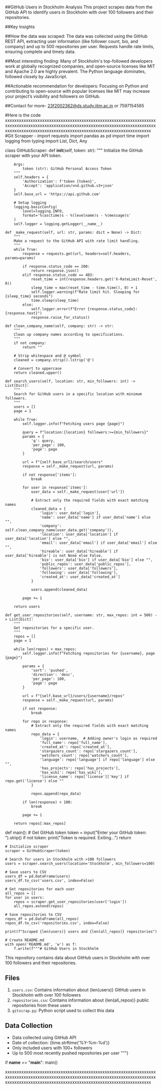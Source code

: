 ##GitHub Users in Stockholm Analysis
This project scrapes data from the GitHub API to identify users in Stockholm with over 100 followers and their repositories.

##Key Insights

##How the data was scraped: 
The data was collected using the GitHub REST API, extracting user information (like follower count, bio, and company) and up to 500 repositories per user. Requests handle rate limits, ensuring complete and timely data.

##Most interesting finding:
Many of Stockholm's top-followed developers work at globally recognized companies, and open-source licenses like MIT and Apache 2.0 are highly prevalent. The Python language dominates, followed closely by JavaScript.

##Actionable recommendation for developers: 
Focusing on Python and contributing to open-source with popular licenses like MIT may increase your project’s visibility and followers on GitHub.



##Contact for more- 23f2002362@ds.study.iitm.ac.in or 7597154565



#Here is the code
xxxxxxxxxxxxxxxxxxxxxxxxxxxxxxxxxxxxxxxxxxxxxxxxxxxxxxxxxxxxxxxxxxxxxxxxxxxxxxxxxxxxxxxxxxxxxxxxxxxxxxxxxxxxxxxxxxxxxxxxxxxxxxxxxxxxxxxxxxxxxxxxxxxxxxxxxxxxxxxxxxxxxxxxxxxxxxxxxxxxxxxxxxxxxxxxx
#Git Scrapper -
import requests
import pandas as pd
import time
import logging
from typing import List, Dict, Any

class GitHubScraper:
    def __init__(self, token: str):
        """
        Initialize the GitHub scraper with your API token.

        Args:
            token (str): GitHub Personal Access Token
        """
        self.headers = {
            'Authorization': f'token {token}',
            'Accept': 'application/vnd.github.v3+json'
        }
        self.base_url = 'https://api.github.com'

        # Setup logging
        logging.basicConfig(
            level=logging.INFO,
            format='%(asctime)s - %(levelname)s - %(message)s'
        )
        self.logger = logging.getLogger(__name__)

    def _make_request(self, url: str, params: dict = None) -> Dict:
        """
        Make a request to the GitHub API with rate limit handling.
        """
        while True:
            response = requests.get(url, headers=self.headers, params=params)

            if response.status_code == 200:
                return response.json()
            elif response.status_code == 403:
                reset_time = int(response.headers.get('X-RateLimit-Reset', 0))
                sleep_time = max(reset_time - time.time(), 0) + 1
                self.logger.warning(f"Rate limit hit. Sleeping for {sleep_time} seconds")
                time.sleep(sleep_time)
            else:
                self.logger.error(f"Error {response.status_code}: {response.text}")
                response.raise_for_status()

    def clean_company_name(self, company: str) -> str:
        """
        Clean up company names according to specifications.
        """
        if not company:
            return ""

        # Strip whitespace and @ symbol
        cleaned = company.strip().lstrip('@')

        # Convert to uppercase
        return cleaned.upper()

    def search_users(self, location: str, min_followers: int) -> List[Dict]:
        """
        Search for GitHub users in a specific location with minimum followers.
        """
        users = []
        page = 1

        while True:
            self.logger.info(f"Fetching users page {page}")

            query = f"location:{location} followers:>={min_followers}"
            params = {
                'q': query,
                'per_page': 100,
                'page': page
            }

            url = f"{self.base_url}/search/users"
            response = self._make_request(url, params)

            if not response['items']:
                break

            for user in response['items']:
                user_data = self._make_request(user['url'])

                # Extract only the required fields with exact matching names
                cleaned_data = {
                    'login': user_data['login'],
                    'name': user_data['name'] if user_data['name'] else "",
                    'company': self.clean_company_name(user_data.get('company')),
                    'location': user_data['location'] if user_data['location'] else "",
                    'email': user_data['email'] if user_data['email'] else "",
                    'hireable': user_data['hireable'] if user_data['hireable'] is not None else False,
                    'bio': user_data['bio'] if user_data['bio'] else "",
                    'public_repos': user_data['public_repos'],
                    'followers': user_data['followers'],
                    'following': user_data['following'],
                    'created_at': user_data['created_at']
                }

                users.append(cleaned_data)

            page += 1

        return users

    def get_user_repositories(self, username: str, max_repos: int = 500) -> List[Dict]:
        """
        Get repositories for a specific user.
        """
        repos = []
        page = 1

        while len(repos) < max_repos:
            self.logger.info(f"Fetching repositories for {username}, page {page}")

            params = {
                'sort': 'pushed',
                'direction': 'desc',
                'per_page': 100,
                'page': page
            }

            url = f"{self.base_url}/users/{username}/repos"
            response = self._make_request(url, params)

            if not response:
                break

            for repo in response:
                # Extract only the required fields with exact matching names
                repo_data = {
                    'login': username,  # Adding owner's login as required
                    'full_name': repo['full_name'],
                    'created_at': repo['created_at'],
                    'stargazers_count': repo['stargazers_count'],
                    'watchers_count': repo['watchers_count'],
                    'language': repo['language'] if repo['language'] else "",
                    'has_projects': repo['has_projects'],
                    'has_wiki': repo['has_wiki'],
                    'license_name': repo['license']['key'] if repo.get('license') else ""
                }

                repos.append(repo_data)

            if len(response) < 100:
                break

            page += 1

        return repos[:max_repos]

def main():
    # Get GitHub token
    token = input("Enter your GitHub token: ").strip()
    if not token:
        print("Token is required. Exiting...")
        return

    # Initialize scraper
    scraper = GitHubScraper(token)

    # Search for users in Stockholm with >100 followers
    users = scraper.search_users(location='Stockholm', min_followers=100)

    # Save users to CSV
    users_df = pd.DataFrame(users)
    users_df.to_csv('users.csv', index=False)

    # Get repositories for each user
    all_repos = []
    for user in users:
        repos = scraper.get_user_repositories(user['login'])
        all_repos.extend(repos)

    # Save repositories to CSV
    repos_df = pd.DataFrame(all_repos)
    repos_df.to_csv('repositories.csv', index=False)

    print(f"Scraped {len(users)} users and {len(all_repos)} repositories")

    # Create README.md
    with open('README.md', 'w') as f:
        f.write(f"""# GitHub Users in Stockholm

This repository contains data about GitHub users in Stockholm with over 100 followers and their repositories.

## Files

1. `users.csv`: Contains information about {len(users)} GitHub users in Stockholm with over 100 followers
2. `repositories.csv`: Contains information about {len(all_repos)} public repositories from these users
3. `gitscrap.py`: Python script used to collect this data

## Data Collection

- Data collected using GitHub API
- Date of collection: {time.strftime('%Y-%m-%d')}
- Only included users with 100+ followers
- Up to 500 most recently pushed repositories per user
""")

if __name__ == "__main__":
    main()





xxxxxxxxxxxxxxxxxxxxxxxxxxxxxxxxxxxxxxxxxxxxxxxxxxxxxxxxxxxxxxxxxxxxxxxxxxxxxxxxxxxxxxxxxxxxxxxxxxxxxxxxxxxxxxxxxxxxxxxxxxxxxxxxxxxxxxxxxxxxxxxxxxxxxxxxxxxxxxxxxxxxxxxxxxxxxxxxxxxxxxxxxxxxxxxxx



